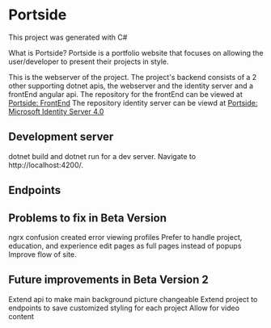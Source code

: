 # Portside
This project was generated with C#

What is Portside?
Portside is a portfolio website that focuses on allowing the user/developer to present their projects in style.

This is the webserver of the project. The project's backend consists of a 2 other supporting dotnet apis, the webserver and the identity server and a frontEnd angular api.
The repository for the frontEnd can be viewed at <a href="https://github.com/ApexBugFinder/portside-front" target="_blank">Portside: FrontEnd</a>
The repository identity server can be viewd at <a href="https://github.com/ApexBugFinder/portside-idp" target="_blank">Portside: Microsoft Identity Server 4.0</a>

## Development server
dotnet build and dotnet run for a dev server. Navigate to http://localhost:4200/. 

## Endpoints

## Problems to fix in Beta Version
ngrx confusion created error viewing profiles
Prefer to handle project, education, and experience edit pages as full pages instead of popups
Improve flow of site.

## Future improvements in Beta Version 2
Extend api to make main background picture changeable
Extend project to endpoints to save customized styling for each project
Allow for video content
